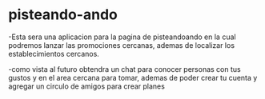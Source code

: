 # pisteando-ando
 -Esta sera una aplicacion para la pagina de pisteandoando en la cual podremos lanzar las promociones cercanas, ademas de localizar los establecimientos cercanos.  
  
  -como vista al futuro obtendra un chat para conocer personas con tus gustos y en el area cercana para tomar, ademas de poder crear tu cuenta y agregar un circulo de amigos para crear planes
